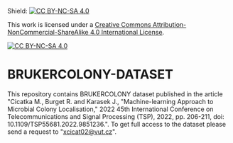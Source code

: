 Shield: [![CC BY-NC-SA 4.0][cc-by-nc-sa-shield]][cc-by-nc-sa]

This work is licensed under a
[Creative Commons Attribution-NonCommercial-ShareAlike 4.0 International License][cc-by-nc-sa].

[![CC BY-NC-SA 4.0][cc-by-nc-sa-image]][cc-by-nc-sa]

[cc-by-nc-sa]: http://creativecommons.org/licenses/by-nc-sa/4.0/
[cc-by-nc-sa-image]: https://licensebuttons.net/l/by-nc-sa/4.0/88x31.png
[cc-by-nc-sa-shield]: https://img.shields.io/badge/License-CC%20BY--NC--SA%204.0-lightgrey.svg

# BRUKERCOLONY-DATASET

This repository contains BRUKERCOLONY dataset published in the article "Cicatka M., Burget R. and Karasek J., "Machine-learning Approach to Microbial Colony Localisation," 2022 45th International Conference on Telecommunications and Signal Processing (TSP), 2022, pp. 206-211, doi: 10.1109/TSP55681.2022.9851236.". To get full access to the dataset please send a request to "xcicat02@vut.cz". 

